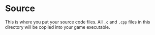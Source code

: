 # Source

This is where you put your source code files. All `.c` and `.cpp` files in this directory will be copiled into your game executable.
